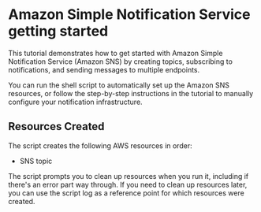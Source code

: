 # Amazon Simple Notification Service getting started

This tutorial demonstrates how to get started with Amazon Simple Notification Service (Amazon SNS) by creating topics, subscribing to notifications, and sending messages to multiple endpoints.

You can run the shell script to automatically set up the Amazon SNS resources, or follow the step-by-step instructions in the tutorial to manually configure your notification infrastructure.

## Resources Created

The script creates the following AWS resources in order:

- SNS topic

The script prompts you to clean up resources when you run it, including if there's an error part way through. If you need to clean up resources later, you can use the script log as a reference point for which resources were created.